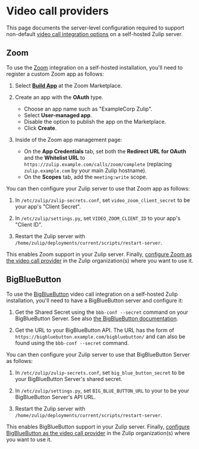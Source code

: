 # Video call providers

This page documents the server-level configuration required to support
non-default [video call integration
options](https://zulip.com/help/start-a-call) on a self-hosted Zulip
server.

## Zoom

To use the [Zoom](https://zoom.us) integration on a self-hosted
installation, you'll need to register a custom Zoom app as follows:

1. Select [**Build App**](https://marketplace.zoom.us/develop/create)
   at the Zoom Marketplace.

1. Create an app with the **OAuth** type.

   - Choose an app name such as "ExampleCorp Zulip".
   - Select **User-managed app**.
   - Disable the option to publish the app on the Marketplace.
   - Click **Create**.

1. Inside of the Zoom app management page:

   - On the **App Credentials** tab, set both the **Redirect URL for
     OAuth** and the **Whitelist URL** to
     `https://zulip.example.com/calls/zoom/complete` (replacing
     `zulip.example.com` by your main Zulip hostname).
   - On the **Scopes** tab, add the `meeting:write` scope.

You can then configure your Zulip server to use that Zoom app as
follows:

1. In `/etc/zulip/zulip-secrets.conf`, set `video_zoom_client_secret`
   to be your app's "Client Secret".

1. In `/etc/zulip/settings.py`, set `VIDEO_ZOOM_CLIENT_ID` to your
   app's "Client ID".

1. Restart the Zulip server with
   `/home/zulip/deployments/current/scripts/restart-server`.

This enables Zoom support in your Zulip server.  Finally, [configure
Zoom as the video call
provider](https://zulip.com/help/start-a-call) in the Zulip
organization(s) where you want to use it.

## BigBlueButton

To use the [BigBlueButton](https://bigbluebutton.org/) video call
integration on a self-hosted Zulip installation, you'll need to have a
BigBlueButton server and configure it:

1. Get the Shared Secret using the `bbb-conf --secret` command on your
   BigBlueButton Server. See also [the BigBlueButton
   documentation](https://docs.bigbluebutton.org/2.2/customize.html#extract-the-shared-secret).

2. Get the URL to your BigBlueButton API. The URL has the form of
   `https://bigbluebutton.example.com/bigbluebutton/` and can also be
   found using the `bbb-conf --secret` command.

You can then configure your Zulip server to use that BigBlueButton
Server as follows:

1. In `/etc/zulip/zulip-secrets.conf`, set `big_blue_button_secret`
   to be your BigBlueButton Server's shared secret.

2. In `/etc/zulip/settings.py`, set `BIG_BLUE_BUTTON_URL` to your
   to be your BigBlueButton Server's API URL.

3. Restart the Zulip server with
   `/home/zulip/deployments/current/scripts/restart-server`.

This enables BigBlueButton support in your Zulip server.  Finally, [configure
BigBlueButton as the video call
provider](https://zulip.com/help/start-a-call) in the Zulip
organization(s) where you want to use it.
